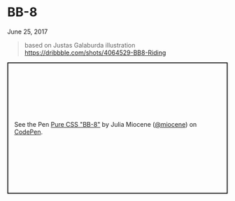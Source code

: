 # BB-8 

June 25, 2017

> based on Justas Galaburda illustration https://dribbble.com/shots/4064529-BB8-Riding

<p class="codepen" data-height="300" data-default-tab="result" data-slug-hash="yXzVNY" data-user="miocene" style="height: 300px; box-sizing: border-box; display: flex; align-items: center; justify-content: center; border: 2px solid; margin: 1em 0; padding: 1em;">
  <span>See the Pen <a href="https://codepen.io/miocene/pen/yXzVNY">
  Pure CSS &quot;BB-8&quot;</a> by Julia Miocene (<a href="https://codepen.io/miocene">@miocene</a>)
  on <a href="https://codepen.io">CodePen</a>.</span>
</p>
<script async src="https://cpwebassets.codepen.io/assets/embed/ei.js"></script>